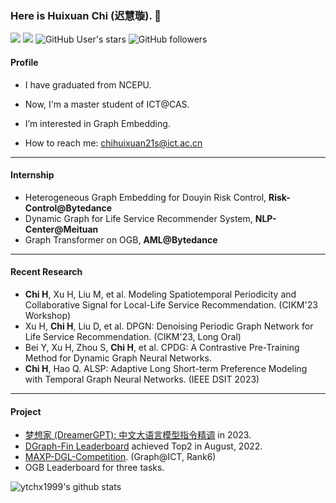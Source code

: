 ### Here is Huixuan Chi (迟慧璇). 👋

<!--
**ytchx1999/ytchx1999** is a ✨ _special_ ✨ repository because its `README.md` (this file) appears on your GitHub profile.

Here are some ideas to get you started:

- 🔭 I’m currently working on ...
- 🌱 I’m currently learning ...
- 👯 I’m looking to collaborate on ...

- 🤔 I’m looking for help with ...

- 💬 Ask me about ...

- 📫 How to reach me: ...

- 😄 Pronouns: ...

- ⚡ c: ...
  -->
  
  <!--[![](https://img.shields.io/badge/Google_Scholar-@Huixuan_Chi-success.svg?style=plastic&logo=google-scholar)](https://scholar.google.com.hk/citations?hl=zh-CN&user=mSLoo54AAAAJ) -->

[![](https://img.shields.io/badge/CSDN-@智慧的旋风-red.svg?style=plastic)](https://blog.csdn.net/weixin_41650348/)  [![](https://img.shields.io/badge/知乎-@智慧的旋风-blue.svg?style=plastic&logo=zhihu)](https://www.zhihu.com/people/zhi-hui-de-xuan-feng)   ![GitHub User's stars](https://img.shields.io/github/stars/ytchx1999?affiliations=OWNER&style=social) ![GitHub followers](https://img.shields.io/github/followers/ytchx1999?style=social)

#### Profile

- I have graduated from NCEPU.
- Now, I'm a master student of ICT@CAS.
- I’m interested in Graph Embedding.
- How to reach me: [chihuixuan21s@ict.ac.cn](#)

  <!--📫 How to reach me: chihuixuan@163.com.-->
  
---

#### Internship

- Heterogeneous Graph Embedding for Douyin Risk Control, **Risk-Control@Bytedance**
- Dynamic Graph for Life Service Recommender System, **NLP-Center@Meituan**
- Graph Transformer on OGB, **AML@Bytedance**

---

#### Recent Research

- **Chi H**, Xu H, Liu M, et al. Modeling Spatiotemporal Periodicity and Collaborative Signal for Local-Life Service Recommendation. (CIKM'23 Workshop)
- Xu H, **Chi H**, Liu D, et al. DPGN: Denoising Periodic Graph Network for Life Service Recommendation. (CIKM'23, Long Oral)
- Bei Y, Xu H, Zhou S, **Chi H**, et al. CPDG: A Contrastive Pre-Training Method for Dynamic Graph Neural Networks.
- **Chi H**, Hao Q. ALSP: Adaptive Long Short-term Preference Modeling with Temporal Graph Neural Networks. (IEEE DSIT 2023)

---

#### Project

- [梦想家 (DreamerGPT): 中文大语言模型指令精调](https://github.com/DreamerGPT/DreamerGPT) in 2023.
- [DGraph-Fin Leaderboard](https://dgraph.xinye.com/leaderboards/dgraphfin) achieved Top2 in August, 2022. 
- [MAXP-DGL-Competition](https://www.biendata.xyz/competition/maxp_dgl/). (Graph@ICT, Rank6)
- OGB Leaderboard for three tasks.
<!--
  - [ogbn-products Leaderboard](https://ogb.stanford.edu/docs/leader_nodeprop/#ogbn-products)
  - [ogbl-vessel Leaderboard](https://ogb.stanford.edu/docs/leader_linkprop/#ogbl-vessel) 
  - [ogbg-molhiv Leaderboard](https://ogb.stanford.edu/docs/leader_graphprop/#ogbg-molhiv) -->


<!--I’m currently working on my undergraduate graduation project ([PyG-OGB-Tricks](https://github.com/ytchx1999/PyG-OGB-Tricks)), hoping to get valuable advice from you.-->
<!-- - My Blog: [https://blog.csdn.net/weixin_41650348/](https://blog.csdn.net/weixin_41650348/). -->

![ytchx1999's github stats](https://github-readme-stats.vercel.app/api?username=ytchx1999&theme=radical&show_icons=true) 
